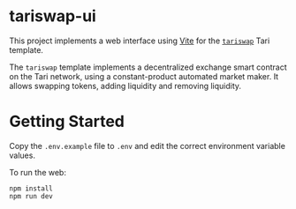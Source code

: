 # tariswap-ui

This project implements a web interface using [Vite](https://vitejs.de) for the [`tariswap`](https://github.com/tari-project/test-templates) Tari template.

The `tariswap` template implements a decentralized exchange smart contract on the Tari network, using a constant-product automated market maker. It allows swapping tokens, adding liquidity and removing liquidity.

# Getting Started

Copy the `.env.example` file to `.env` and edit the correct environment variable values.

To run the web:
```shell
npm install
npm run dev
```



